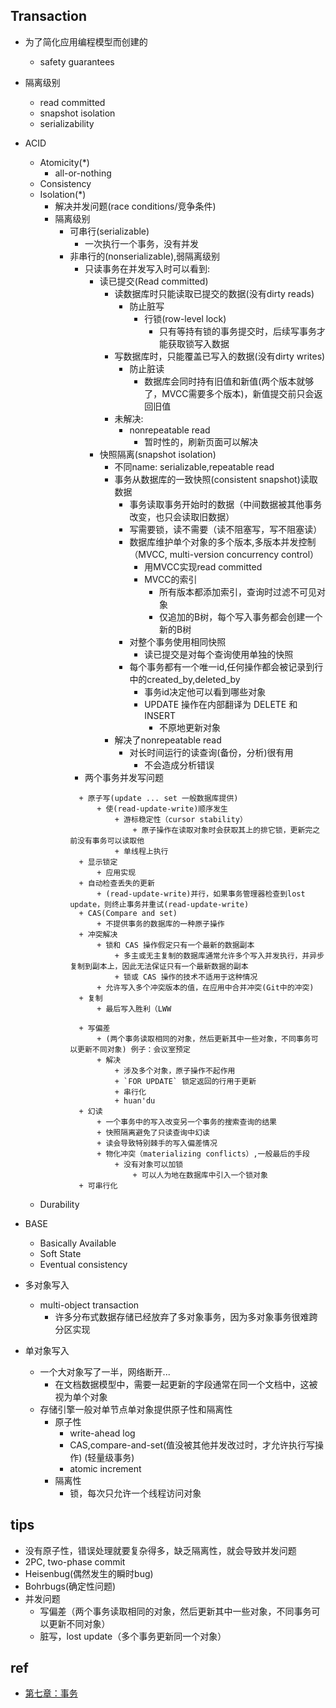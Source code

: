 ## Transaction

+ 为了简化应用编程模型而创建的
    + safety guarantees

+ 隔离级别
    + read committed
    + snapshot isolation
    + serializability

+ ACID
    + Atomicity(*)
        + all-or-nothing
    + Consistency
    + Isolation(*)
        + 解决并发问题(race conditions/竞争条件)
        + 隔离级别
            + 可串行(serializable)
                + 一次执行一个事务，没有并发
            + 非串行的(nonserializable),弱隔离级别
                + 只读事务在并发写入时可以看到:
                    + 读已提交(Read committed)
                        + 读数据库时只能读取已提交的数据(没有dirty reads)
                            + 防止脏写
                                + 行锁(row-level lock)
                                    + 只有等持有锁的事务提交时，后续写事务才能获取锁写入数据
                        + 写数据库时，只能覆盖已写入的数据(没有dirty writes)
                            + 防止脏读
                                + 数据库会同时持有旧值和新值(两个版本就够了，MVCC需要多个版本)，新值提交前只会返回旧值
                        + 未解决:
                            + nonrepeatable read
                                + 暂时性的，刷新页面可以解决
                    + 快照隔离(snapshot isolation)
                        + 不同name: serializable,repeatable read
                        + 事务从数据库的一致快照(consistent snapshot)读取数据
                            + 事务读取事务开始时的数据（中间数据被其他事务改变，也只会读取旧数据）
                            + 写需要锁，读不需要（读不阻塞写，写不阻塞读）
                            + 数据库维护单个对象的多个版本,多版本并发控制（MVCC, multi-version concurrency control）
                                + 用MVCC实现read committed
                                + MVCC的索引
                                    + 所有版本都添加索引，查询时过滤不可见对象
                                    + 仅追加的B树，每个写入事务都会创建一个新的B树
                            + 对整个事务使用相同快照
                                + 读已提交是对每个查询使用单独的快照
                            + 每个事务都有一个唯一id,任何操作都会被记录到行中的created_by,deleted_by
                                + 事务id决定他可以看到哪些对象
                                + UPDATE 操作在内部翻译为 DELETE 和 INSERT
                                    + 不原地更新对象
                        + 解决了nonrepeatable read
                            + 对长时间运行的读查询(备份，分析)很有用
                                + 不会造成分析错误
                + 两个事务并发写问题
                <!-- lost update, (read-update-write)序列事务会产生(多个事务更新同一个对象) -->
                    + 原子写(update ... set 一般数据库提供)
                        + 使(read-update-write)顺序发生
                            + 游标稳定性（cursor stability）
                                + 原子操作在读取对象时会获取其上的排它锁，更新完之前没有事务可以读取他
                            + 单线程上执行
                    + 显示锁定
                        + 应用实现
                    + 自动检查丢失的更新
                        + (read-update-write)并行，如果事务管理器检查到lost update，则终止事务并重试(read-update-write)
                    + CAS(Compare and set)
                        + 不提供事务的数据库的一种原子操作
                    + 冲突解决
                        + 锁和 CAS 操作假定只有一个最新的数据副本
                            + 多主或无主复制的数据库通常允许多个写入并发执行，并异步复制到副本上，因此无法保证只有一个最新数据的副本
                            + 锁或 CAS 操作的技术不适用于这种情况
                        + 允许写入多个冲突版本的值，在应用中合并冲突(Git中的冲突)
                    + 复制
                        + 最后写入胜利（LWW
                <!-- 写入偏斜与幻读-->
                    + 写偏差
                        + (两个事务读取相同的对象，然后更新其中一些对象，不同事务可以更新不同对象) 例子：会议室预定
                        + 解决
                            + 涉及多个对象，原子操作不起作用
                            + `FOR UPDATE` 锁定返回的行用于更新
                            + 串行化
                            + huan'du
                    + 幻读
                        + 一个事务中的写入改变另一个事务的搜索查询的结果
                        + 快照隔离避免了只读查询中幻读
                        + 读会导致特别棘手的写入偏差情况
                        + 物化冲突（materializing conflicts）,一般最后的手段
                            + 没有对象可以加锁
                                + 可以人为地在数据库中引入一个锁对象
                    + 可串行化
                    
    + Durability

+ BASE
    + Basically Available
    + Soft State
    + Eventual consistency

    
+ 多对象写入
    + multi-object transaction
        + 许多分布式数据存储已经放弃了多对象事务，因为多对象事务很难跨分区实现

+ 单对象写入
    + 一个大对象写了一半，网络断开...
        + 在文档数据模型中，需要一起更新的字段通常在同一个文档中，这被视为单个对象
    + 存储引擎一般对单节点单对象提供原子性和隔离性
        + 原子性
            + write-ahead log
            + CAS,compare-and-set(值没被其他并发改过时，才允许执行写操作) (轻量级事务)
            + atomic increment
        + 隔离性
            + 锁，每次只允许一个线程访问对象

## tips
+ 没有原子性，错误处理就要复杂得多，缺乏隔离性，就会导致并发问题
+ 2PC, two-phase commit
+ Heisenbug(偶然发生的瞬时bug)
+ Bohrbugs(确定性问题)
+ 并发问题
    + 写偏差（两个事务读取相同的对象，然后更新其中一些对象，不同事务可以更新不同对象）
    + 脏写，lost update（多个事务更新同一个对象）

## ref
+ [第七章：事务](http://ddia.vonng.com/#/ch7)